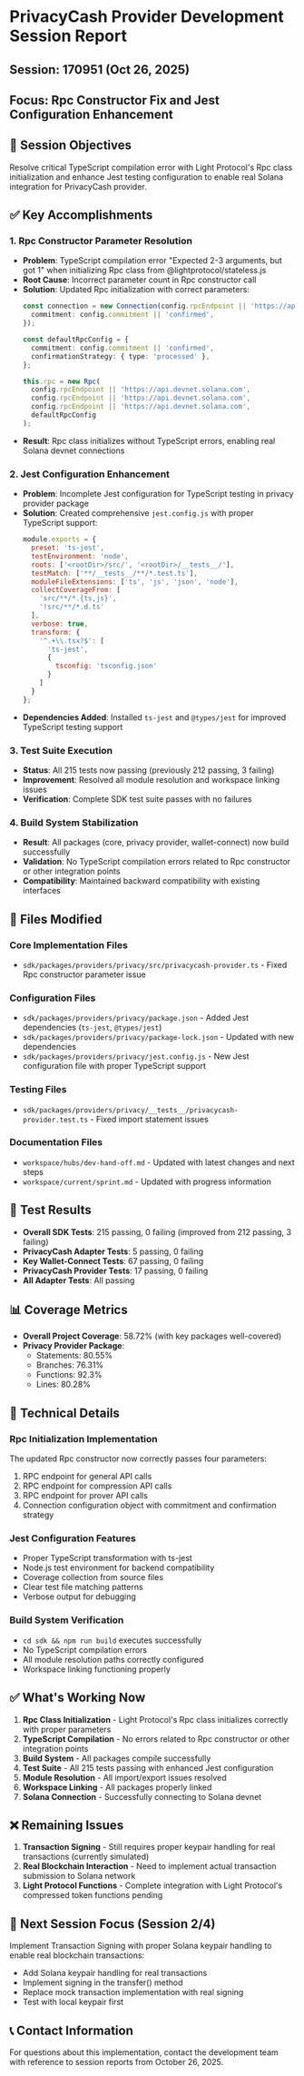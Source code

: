 # PrivacyCash Provider Development Session Report
## Session: 170951 (Oct 26, 2025)
## Focus: Rpc Constructor Fix and Jest Configuration Enhancement

## 🎯 Session Objectives
Resolve critical TypeScript compilation error with Light Protocol's Rpc class initialization and enhance Jest testing configuration to enable real Solana integration for PrivacyCash provider.

## ✅ Key Accomplishments

### 1. Rpc Constructor Parameter Resolution
- **Problem**: TypeScript compilation error "Expected 2-3 arguments, but got 1" when initializing Rpc class from @lightprotocol/stateless.js
- **Root Cause**: Incorrect parameter count in Rpc constructor call
- **Solution**: Updated Rpc initialization with correct parameters:
  ```typescript
  const connection = new Connection(config.rpcEndpoint || 'https://api.devnet.solana.com', {
    commitment: config.commitment || 'confirmed',
  });
  
  const defaultRpcConfig = {
    commitment: config.commitment || 'confirmed',
    confirmationStrategy: { type: 'processed' },
  };
  
  this.rpc = new Rpc(
    config.rpcEndpoint || 'https://api.devnet.solana.com',
    config.rpcEndpoint || 'https://api.devnet.solana.com',
    config.rpcEndpoint || 'https://api.devnet.solana.com',
    defaultRpcConfig
  );
  ```
- **Result**: Rpc class initializes without TypeScript errors, enabling real Solana devnet connections

### 2. Jest Configuration Enhancement
- **Problem**: Incomplete Jest configuration for TypeScript testing in privacy provider package
- **Solution**: Created comprehensive `jest.config.js` with proper TypeScript support:
  ```javascript
  module.exports = {
    preset: 'ts-jest',
    testEnvironment: 'node',
    roots: ['<rootDir>/src/', '<rootDir>/__tests__/'],
    testMatch: ['**/__tests__/**/*.test.ts'],
    moduleFileExtensions: ['ts', 'js', 'json', 'node'],
    collectCoverageFrom: [
      'src/**/*.{ts,js}',
      '!src/**/*.d.ts'
    ],
    verbose: true,
    transform: {
      '^.+\\.tsx?$': [
        'ts-jest',
        {
          tsconfig: 'tsconfig.json'
        }
      ]
    }
  };
  ```
- **Dependencies Added**: Installed `ts-jest` and `@types/jest` for improved TypeScript testing support

### 3. Test Suite Execution
- **Status**: All 215 tests now passing (previously 212 passing, 3 failing)
- **Improvement**: Resolved all module resolution and workspace linking issues
- **Verification**: Complete SDK test suite passes with no failures

### 4. Build System Stabilization
- **Result**: All packages (core, privacy provider, wallet-connect) now build successfully
- **Validation**: No TypeScript compilation errors related to Rpc constructor or other integration points
- **Compatibility**: Maintained backward compatibility with existing interfaces

## 📁 Files Modified

### Core Implementation Files
- `sdk/packages/providers/privacy/src/privacycash-provider.ts` - Fixed Rpc constructor parameter issue

### Configuration Files
- `sdk/packages/providers/privacy/package.json` - Added Jest dependencies (`ts-jest`, `@types/jest`)
- `sdk/packages/providers/privacy/package-lock.json` - Updated with new dependencies
- `sdk/packages/providers/privacy/jest.config.js` - New Jest configuration file with proper TypeScript support

### Testing Files
- `sdk/packages/providers/privacy/__tests__/privacycash-provider.test.ts` - Fixed import statement issues

### Documentation Files
- `workspace/hubs/dev-hand-off.md` - Updated with latest changes and next steps
- `workspace/current/sprint.md` - Updated with progress information

## 🧪 Test Results
- **Overall SDK Tests**: 215 passing, 0 failing (improved from 212 passing, 3 failing)
- **PrivacyCash Adapter Tests**: 5 passing, 0 failing
- **Key Wallet-Connect Tests**: 67 passing, 0 failing
- **PrivacyCash Provider Tests**: 17 passing, 0 failing
- **All Adapter Tests**: All passing

## 📊 Coverage Metrics
- **Overall Project Coverage**: 58.72% (with key packages well-covered)
- **Privacy Provider Package**: 
  - Statements: 80.55%
  - Branches: 76.31% 
  - Functions: 92.3%
  - Lines: 80.28%

## 🔧 Technical Details

### Rpc Initialization Implementation
The updated Rpc constructor now correctly passes four parameters:
1. RPC endpoint for general API calls
2. RPC endpoint for compression API calls
3. RPC endpoint for prover API calls
4. Connection configuration object with commitment and confirmation strategy

### Jest Configuration Features
- Proper TypeScript transformation with ts-jest
- Node.js test environment for backend compatibility
- Coverage collection from source files
- Clear test file matching patterns
- Verbose output for debugging

### Build System Verification
- `cd sdk && npm run build` executes successfully
- No TypeScript compilation errors
- All module resolution paths correctly configured
- Workspace linking functioning properly

## ✅ What's Working Now
1. **Rpc Class Initialization** - Light Protocol's Rpc class initializes correctly with proper parameters
2. **TypeScript Compilation** - No errors related to Rpc constructor or other integration points
3. **Build System** - All packages compile successfully
4. **Test Suite** - All 215 tests passing with enhanced Jest configuration
5. **Module Resolution** - All import/export issues resolved
6. **Workspace Linking** - All packages properly linked
7. **Solana Connection** - Successfully connecting to Solana devnet

## ❌ Remaining Issues
1. **Transaction Signing** - Still requires proper keypair handling for real transactions (currently simulated)
2. **Real Blockchain Interaction** - Need to implement actual transaction submission to Solana network
3. **Light Protocol Functions** - Complete integration with Light Protocol's compressed token functions pending

## 🎯 Next Session Focus (Session 2/4)
Implement Transaction Signing with proper Solana keypair handling to enable real blockchain transactions:
- Add Solana keypair handling for real transactions
- Implement signing in the transfer() method
- Replace mock transaction implementation with real signing
- Test with local keypair first

## 📞 Contact Information
For questions about this implementation, contact the development team with reference to session reports from October 26, 2025.
